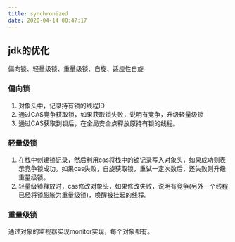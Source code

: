 ```yaml
---
title: synchronized
date: 2020-04-14 00:47:17
---
```


## jdk的优化

偏向锁、轻量级锁、重量级锁、自旋、适应性自旋

### 偏向锁

1. 对象头中，记录持有锁的线程ID
2. 通过CAS竞争获取锁，如果获取锁失败，说明有竞争，升级轻量级锁
3. 通过CAS获取到锁后，在全局安全点释放原持有锁的线程。

### 轻量级锁

1. 在栈中创建锁记录，然后利用cas将栈中的锁记录写入对象头，如果成功则表示竞争锁成功。如果cas失败，自旋获取锁，重试一定次数后，还失败则升级重量级锁。
2. 轻量级锁释放时，cas修改对象头，如果修改失败，说明有竞争(另外一个线程已经将锁膨胀为重量级锁)，唤醒被挂起的线程。

### 重量级锁

通过对象的监视器实现monitor实现，每个对象都有。